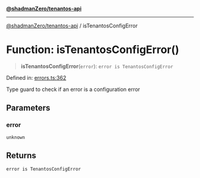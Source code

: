 [**@shadmanZero/tenantos-api**](../README.md)

***

[@shadmanZero/tenantos-api](../globals.md) / isTenantosConfigError

# Function: isTenantosConfigError()

> **isTenantosConfigError**(`error`): `error is TenantosConfigError`

Defined in: [errors.ts:362](https://github.com/shadmanZero/tenantos-api/blob/507575e6d82ab5e3b8a10f708778a3645f250cd6/src/errors.ts#L362)

Type guard to check if an error is a configuration error

## Parameters

### error

`unknown`

## Returns

`error is TenantosConfigError`
